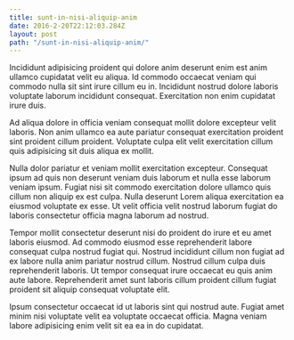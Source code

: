 ```yaml
---
title: sunt-in-nisi-aliquip-anim
date: 2016-2-20T22:12:03.284Z
layout: post
path: "/sunt-in-nisi-aliquip-anim/"
---
```


Incididunt adipisicing proident qui dolore anim deserunt enim est anim ullamco cupidatat velit eu aliqua. Id commodo occaecat veniam qui commodo nulla sit sint irure cillum eu in. Incididunt nostrud dolore laboris voluptate laborum incididunt consequat. Exercitation non enim cupidatat irure duis.

Ad aliqua dolore in officia veniam consequat mollit dolore excepteur velit laboris. Non anim ullamco ea aute pariatur consequat exercitation proident sint proident cillum proident. Voluptate culpa elit velit exercitation cillum quis adipisicing sit duis aliqua ex mollit.

Nulla dolor pariatur et veniam mollit exercitation excepteur. Consequat ipsum ad quis non deserunt veniam duis laborum et nulla esse laborum veniam ipsum. Fugiat nisi sit commodo exercitation dolore ullamco quis cillum non aliquip ex est culpa. Nulla deserunt Lorem aliqua exercitation ea eiusmod voluptate ex esse. Ut velit officia velit nostrud laborum fugiat do laboris consectetur officia magna laborum ad nostrud.

Tempor mollit consectetur deserunt nisi do proident do irure et eu amet laboris eiusmod. Ad commodo eiusmod esse reprehenderit labore consequat culpa nostrud fugiat qui. Nostrud incididunt cillum non fugiat ad ex labore nulla anim pariatur nostrud cillum. Nostrud cillum culpa duis reprehenderit laboris. Ut tempor consequat irure occaecat eu quis anim aute labore. Reprehenderit amet sunt laboris cillum proident cillum fugiat proident sit aliquip consequat voluptate elit.

Ipsum consectetur occaecat id ut laboris sint qui nostrud aute. Fugiat amet minim nisi voluptate velit ea voluptate occaecat officia. Magna veniam labore adipisicing enim velit sit ea ea in do cupidatat.